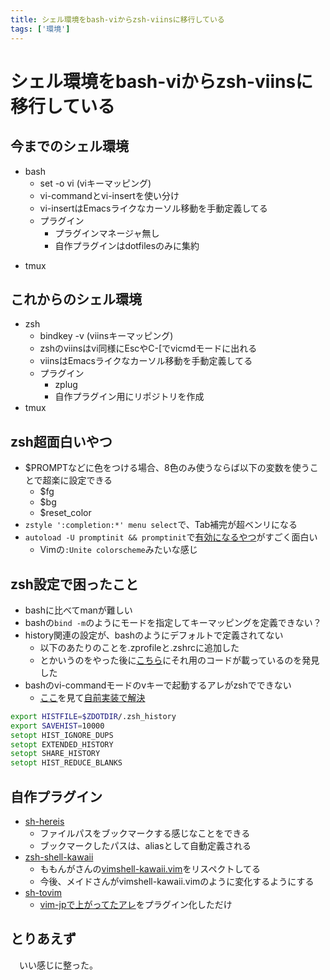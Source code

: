 ```yaml
---
title: シェル環境をbash-viからzsh-viinsに移行している
tags: ['環境']
---
```

# シェル環境をbash-viからzsh-viinsに移行している
## 今までのシェル環境
+ bash
    - set -o vi (viキーマッピング)
    - vi-commandとvi-insertを使い分け
    - vi-insertはEmacsライクなカーソル移動を手動定義してる
    + プラグイン
        - プラグインマネージャ無し
        - 自作プラグインはdotfilesのみに集約
- tmux


## これからのシェル環境
-  zsh
    - bindkey -v (viinsキーマッピング)
    - zshのviinsはvi同様にEscやC-\[でvicmdモードに出れる
    - viinsはEmacsライクなカーソル移動を手動定義してる
    + プラグイン
        - zplug
        - 自作プラグイン用にリポジトリを作成
- tmux


## zsh超面白いやつ

- $PROMPTなどに色をつける場合、8色のみ使うならば以下の変数を使うことで超楽に設定できる
    - $fg
    - $bg
    - $reset\_color
- `zstyle ':completion:*' menu select`で、Tab補完が超ベンリになる
- `autoload -U promptinit && promptinit`で[有効になるやつ](https://wiki.archlinuxjp.org/index.php/Zsh#.E3.83.97.E3.83.AD.E3.83.B3.E3.83.97.E3.83.88)がすごく面白い
    - Vimの`:Unite colorscheme`みたいな感じ


## zsh設定で困ったこと
- bashに比べてmanが難しい
- bashの`bind -m`のようにモードを指定してキーマッピングを定義できない？
- history関連の設定が、bashのようにデフォルトで定義されてない
    - 以下のあたりのことを.zprofileと.zshrcに追加した
    - とかいうのをやった後に[こちら](http://qiita.com/b4b4r07/items/8db0257d2e6f6b19ecb9)にそれ用のコードが載っているのを発見した
- bashのvi-commandモードのvキーで起動するアレがzshでできない
    - [ここ](http://itchyny.hatenablog.com/entry/20111120/1321803120)を見て[自前実装で解決](http://qiita.com/aiya000/items/337b71e7d669cfa66128)

```zsh
export HISTFILE=$ZDOTDIR/.zsh_history
export SAVEHIST=10000
setopt HIST_IGNORE_DUPS
setopt EXTENDED_HISTORY
setopt SHARE_HISTORY
setopt HIST_REDUCE_BLANKS
```


## 自作プラグイン
+ [sh-hereis](https://github.com/aiya000/sh-hereis)
    - ファイルパスをブックマークする感じなことをできる
    - ブックマークしたパスは、aliasとして自動定義される
+ [zsh-shell-kawaii](https://github.com/aiya000/zsh-shell-kawaii)
    - ももんがさんの[vimshell-kawaii.vim](http://blog.supermomonga.com/articles/vim/make-vimshell-cute.html)をリスペクトしてる
    - 今後、メイドさんがvimshell-kawaii.vimのように変化するようにする
+ [sh-tovim](https://github.com/aiya000/sh-tovim)
    - [vim-jpで上がってたアレ](http://vim-jp.org/blog/2015/10/15/tovim-on-shell-command-pipes.html)をプラグイン化しただけ


## とりあえず
　いい感じに整った。
